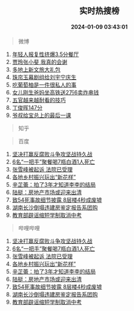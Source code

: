 <div align="center"><h2>实时热搜榜</h2><h4>2024-01-09 03:43:01</h4></div>

> 微博  

1. [年轻人报复性挤爆3.5分餐厅](https://s.weibo.com/weibo?q=%23%E5%B9%B4%E8%BD%BB%E4%BA%BA%E6%8A%A5%E5%A4%8D%E6%80%A7%E6%8C%A4%E7%88%863.5%E5%88%86%E9%A4%90%E5%8E%85%23&t=31&band_rank=1&Refer=top)<br />
2. [贾玲张小斐 我真的会谢](https://s.weibo.com/weibo?q=%E8%B4%BE%E7%8E%B2%E5%BC%A0%E5%B0%8F%E6%96%90%20%E6%88%91%E7%9C%9F%E7%9A%84%E4%BC%9A%E8%B0%A2&t=31&band_rank=2&Refer=top)<br />
3. [多地上新文旅大礼包](https://s.weibo.com/weibo?q=%23%E5%A4%9A%E5%9C%B0%E4%B8%8A%E6%96%B0%E6%96%87%E6%97%85%E5%A4%A7%E7%A4%BC%E5%8C%85%23&t=31&band_rank=3&Refer=top)<br />
4. [珠帘玉幕剧组给刘宇宁庆生](https://s.weibo.com/weibo?q=%23%E7%8F%A0%E5%B8%98%E7%8E%89%E5%B9%95%E5%89%A7%E7%BB%84%E7%BB%99%E5%88%98%E5%AE%87%E5%AE%81%E5%BA%86%E7%94%9F%23&t=31&band_rank=4&Refer=top)<br />
5. [吃葡萄柚是一件很私人的事](https://s.weibo.com/weibo?q=%23%E5%90%83%E8%91%A1%E8%90%84%E6%9F%9A%E6%98%AF%E4%B8%80%E4%BB%B6%E5%BE%88%E7%A7%81%E4%BA%BA%E7%9A%84%E4%BA%8B%23&t=31&band_rank=5&Refer=top)<br />
6. [女儿刚生爸妈坐高铁送2万6卖炸串钱](https://s.weibo.com/weibo?q=%23%E5%A5%B3%E5%84%BF%E5%88%9A%E7%94%9F%E7%88%B8%E5%A6%88%E5%9D%90%E9%AB%98%E9%93%81%E9%80%812%E4%B8%876%E5%8D%96%E7%82%B8%E4%B8%B2%E9%92%B1%23&t=31&band_rank=6&Refer=top)<br />
7. [五官越来越耐看的技巧](https://s.weibo.com/weibo?q=%E4%BA%94%E5%AE%98%E8%B6%8A%E6%9D%A5%E8%B6%8A%E8%80%90%E7%9C%8B%E7%9A%84%E6%8A%80%E5%B7%A7&t=31&band_rank=7&Refer=top)<br />
8. [丁俊晖147分](https://s.weibo.com/weibo?q=%E4%B8%81%E4%BF%8A%E6%99%96147%E5%88%86&t=31&band_rank=8&Refer=top)<br />
9. [爷叔给宝总上的最后一课](https://s.weibo.com/weibo?q=%23%E7%88%B7%E5%8F%94%E7%BB%99%E5%AE%9D%E6%80%BB%E4%B8%8A%E7%9A%84%E6%9C%80%E5%90%8E%E4%B8%80%E8%AF%BE%23&t=31&band_rank=9&Refer=top)<br />

> 知乎  


> 百度  

1. [坚决打赢反腐败斗争攻坚战持久战](https://www.baidu.com/s?wd=%E5%9D%9A%E5%86%B3%E6%89%93%E8%B5%A2%E5%8F%8D%E8%85%90%E8%B4%A5%E6%96%97%E4%BA%89%E6%94%BB%E5%9D%9A%E6%88%98%E6%8C%81%E4%B9%85%E6%88%98&sa=fyb_news&rsv_dl=fyb_news)<br />
2. [6名“一把手”聚餐喝7瓶白酒1人死亡](https://www.baidu.com/s?wd=6%E5%90%8D%E2%80%9C%E4%B8%80%E6%8A%8A%E6%89%8B%E2%80%9D%E8%81%9A%E9%A4%90%E5%96%9D7%E7%93%B6%E7%99%BD%E9%85%921%E4%BA%BA%E6%AD%BB%E4%BA%A1&sa=fyb_news&rsv_dl=fyb_news)<br />
3. [张雪峰被起诉 法院已受理](https://www.baidu.com/s?wd=%E5%BC%A0%E9%9B%AA%E5%B3%B0%E8%A2%AB%E8%B5%B7%E8%AF%89+%E6%B3%95%E9%99%A2%E5%B7%B2%E5%8F%97%E7%90%86&sa=fyb_news&rsv_dl=fyb_news)<br />
4. [各地乡村振兴玩出“新花样”](https://www.baidu.com/s?wd=%E5%90%84%E5%9C%B0%E4%B9%A1%E6%9D%91%E6%8C%AF%E5%85%B4%E7%8E%A9%E5%87%BA%E2%80%9C%E6%96%B0%E8%8A%B1%E6%A0%B7%E2%80%9D&sa=fyb_news&rsv_dl=fyb_news)<br />
5. [辛芷蕾：拍了3年才知道李李的结局](https://www.baidu.com/s?wd=%E8%BE%9B%E8%8A%B7%E8%95%BE%EF%BC%9A%E6%8B%8D%E4%BA%863%E5%B9%B4%E6%89%8D%E7%9F%A5%E9%81%93%E6%9D%8E%E6%9D%8E%E7%9A%84%E7%BB%93%E5%B1%80&sa=fyb_news&rsv_dl=fyb_news)<br />
6. [陆挺：房地产市场或迎来出清](https://www.baidu.com/s?wd=%E9%99%86%E6%8C%BA%EF%BC%9A%E6%88%BF%E5%9C%B0%E4%BA%A7%E5%B8%82%E5%9C%BA%E6%88%96%E8%BF%8E%E6%9D%A5%E5%87%BA%E6%B8%85&sa=fyb_news&rsv_dl=fyb_news)<br />
7. [致54死事故细节披露 8层楼4秒成废墟](https://www.baidu.com/s?wd=%E8%87%B454%E6%AD%BB%E4%BA%8B%E6%95%85%E7%BB%86%E8%8A%82%E6%8A%AB%E9%9C%B2+8%E5%B1%82%E6%A5%BC4%E7%A7%92%E6%88%90%E5%BA%9F%E5%A2%9F&sa=fyb_news&rsv_dl=fyb_news)<br />
8. [湖南长沙倒塌违建房鉴定报告系团购](https://www.baidu.com/s?wd=%E6%B9%96%E5%8D%97%E9%95%BF%E6%B2%99%E5%80%92%E5%A1%8C%E8%BF%9D%E5%BB%BA%E6%88%BF%E9%89%B4%E5%AE%9A%E6%8A%A5%E5%91%8A%E7%B3%BB%E5%9B%A2%E8%B4%AD&sa=fyb_news&rsv_dl=fyb_news)<br />
9. [教育部辟谣缩短学制取消中考](https://www.baidu.com/s?wd=%E6%95%99%E8%82%B2%E9%83%A8%E8%BE%9F%E8%B0%A3%E7%BC%A9%E7%9F%AD%E5%AD%A6%E5%88%B6%E5%8F%96%E6%B6%88%E4%B8%AD%E8%80%83&sa=fyb_news&rsv_dl=fyb_news)<br />

> 哔哩哔哩  

1. [坚决打赢反腐败斗争攻坚战持久战](https://www.baidu.com/s?wd=%E5%9D%9A%E5%86%B3%E6%89%93%E8%B5%A2%E5%8F%8D%E8%85%90%E8%B4%A5%E6%96%97%E4%BA%89%E6%94%BB%E5%9D%9A%E6%88%98%E6%8C%81%E4%B9%85%E6%88%98&sa=fyb_news&rsv_dl=fyb_news)<br />
2. [6名“一把手”聚餐喝7瓶白酒1人死亡](https://www.baidu.com/s?wd=6%E5%90%8D%E2%80%9C%E4%B8%80%E6%8A%8A%E6%89%8B%E2%80%9D%E8%81%9A%E9%A4%90%E5%96%9D7%E7%93%B6%E7%99%BD%E9%85%921%E4%BA%BA%E6%AD%BB%E4%BA%A1&sa=fyb_news&rsv_dl=fyb_news)<br />
3. [张雪峰被起诉 法院已受理](https://www.baidu.com/s?wd=%E5%BC%A0%E9%9B%AA%E5%B3%B0%E8%A2%AB%E8%B5%B7%E8%AF%89+%E6%B3%95%E9%99%A2%E5%B7%B2%E5%8F%97%E7%90%86&sa=fyb_news&rsv_dl=fyb_news)<br />
4. [各地乡村振兴玩出“新花样”](https://www.baidu.com/s?wd=%E5%90%84%E5%9C%B0%E4%B9%A1%E6%9D%91%E6%8C%AF%E5%85%B4%E7%8E%A9%E5%87%BA%E2%80%9C%E6%96%B0%E8%8A%B1%E6%A0%B7%E2%80%9D&sa=fyb_news&rsv_dl=fyb_news)<br />
5. [辛芷蕾：拍了3年才知道李李的结局](https://www.baidu.com/s?wd=%E8%BE%9B%E8%8A%B7%E8%95%BE%EF%BC%9A%E6%8B%8D%E4%BA%863%E5%B9%B4%E6%89%8D%E7%9F%A5%E9%81%93%E6%9D%8E%E6%9D%8E%E7%9A%84%E7%BB%93%E5%B1%80&sa=fyb_news&rsv_dl=fyb_news)<br />
6. [陆挺：房地产市场或迎来出清](https://www.baidu.com/s?wd=%E9%99%86%E6%8C%BA%EF%BC%9A%E6%88%BF%E5%9C%B0%E4%BA%A7%E5%B8%82%E5%9C%BA%E6%88%96%E8%BF%8E%E6%9D%A5%E5%87%BA%E6%B8%85&sa=fyb_news&rsv_dl=fyb_news)<br />
7. [致54死事故细节披露 8层楼4秒成废墟](https://www.baidu.com/s?wd=%E8%87%B454%E6%AD%BB%E4%BA%8B%E6%95%85%E7%BB%86%E8%8A%82%E6%8A%AB%E9%9C%B2+8%E5%B1%82%E6%A5%BC4%E7%A7%92%E6%88%90%E5%BA%9F%E5%A2%9F&sa=fyb_news&rsv_dl=fyb_news)<br />
8. [湖南长沙倒塌违建房鉴定报告系团购](https://www.baidu.com/s?wd=%E6%B9%96%E5%8D%97%E9%95%BF%E6%B2%99%E5%80%92%E5%A1%8C%E8%BF%9D%E5%BB%BA%E6%88%BF%E9%89%B4%E5%AE%9A%E6%8A%A5%E5%91%8A%E7%B3%BB%E5%9B%A2%E8%B4%AD&sa=fyb_news&rsv_dl=fyb_news)<br />
9. [教育部辟谣缩短学制取消中考](https://www.baidu.com/s?wd=%E6%95%99%E8%82%B2%E9%83%A8%E8%BE%9F%E8%B0%A3%E7%BC%A9%E7%9F%AD%E5%AD%A6%E5%88%B6%E5%8F%96%E6%B6%88%E4%B8%AD%E8%80%83&sa=fyb_news&rsv_dl=fyb_news)<br />
